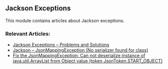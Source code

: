 ## Jackson Exceptions

This module contains articles about Jackson exceptions.

### Relevant Articles: 
- [Jackson Exceptions – Problems and Solutions](https://www.baeldung.com/jackson-exception)
- [Jackson – JsonMappingException (No serializer found for class)](https://www.baeldung.com/jackson-jsonmappingexception)
- [Fix the JsonMappingException: Can not deserialize instance of java.util.ArrayList from Object value (token JsonToken.START_OBJECT)](https://www.baeldung.com/jsonmappingexception-can-not-deserialize-instance-of-java-util-arraylist-from-object-value-token-jsontoken-start_object)
